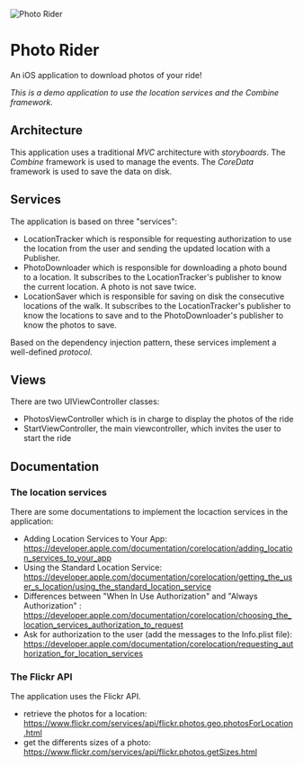 ![Photo Rider](https://github.com/cygy/photorider/raws/appicon.png)

# Photo Rider

An iOS application to download photos of your ride!

*This is a demo application to use the location services and the Combine framework.*

## Architecture

This application uses a traditional *MVC* architecture with *storyboards*.
The *Combine* framework is used to manage the events.
The *CoreData* framework is used to save the data on disk.

## Services

The application is based on three "services":
- LocationTracker which is responsible for requesting authorization to use the location from the user and sending the updated location with a Publisher.
- PhotoDownloader which is responsible for downloading a photo bound to a location. It subscribes to the LocationTracker's publisher to know the current location. A photo is not save twice.
- LocationSaver which is responsible for saving on disk the consecutive locations of the walk. It subscribes to the LocationTracker's publisher to know the locations to save and to the PhotoDownloader's publisher to know the photos to save.

Based on the dependency injection pattern, these services implement a well-defined *protocol*.

## Views

There are two UIViewController classes:
- PhotosViewController which is in charge to display the photos of the ride
- StartViewController, the main viewcontroller, which invites the user to start the ride

## Documentation

### The location services

There are some documentations to implement the locaction services in the application:
- Adding Location Services to Your App: https://developer.apple.com/documentation/corelocation/adding_location_services_to_your_app
- Using the Standard Location Service: https://developer.apple.com/documentation/corelocation/getting_the_user_s_location/using_the_standard_location_service
- Differences between "When In Use Authorization" and "Always Authorization" : https://developer.apple.com/documentation/corelocation/choosing_the_location_services_authorization_to_request
- Ask for authorization to the user (add the messages to the Info.plist file): https://developer.apple.com/documentation/corelocation/requesting_authorization_for_location_services


### The Flickr API

The application uses the Flickr API.
- retrieve the photos for a location: https://www.flickr.com/services/api/flickr.photos.geo.photosForLocation.html
- get the differents sizes of a photo: https://www.flickr.com/services/api/flickr.photos.getSizes.html

